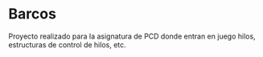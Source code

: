 # Barcos
Proyecto realizado para la asignatura de PCD donde entran en juego hilos, estructuras de control de hilos, etc.
